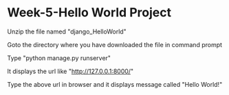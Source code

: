 # Week-5-Hello World Project

Unzip the file named "django_HelloWorld" 

Goto the directory where you have downloaded the file in command prompt

Type "python manage.py runserver" 

It displays the url like "http://127.0.0.1:8000/"

Type the above url in browser and it displays message called "Hello World!"

